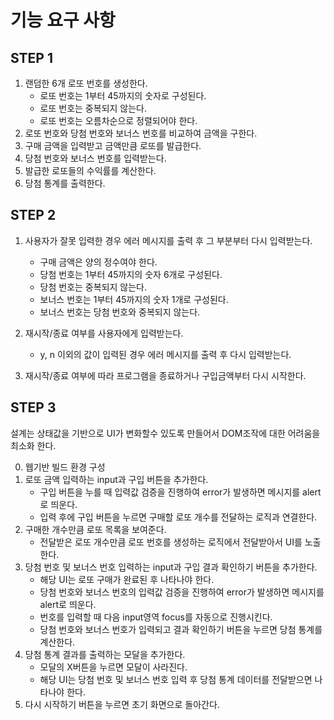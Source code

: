 # 기능 요구 사항

## STEP 1

1. 랜덤한 6개 로또 번호를 생성한다.
    - 로또 번호는 1부터 45까지의 숫자로 구성된다.
    - 로또 번호는 중복되지 않는다.
    - 로또 번호는 오름차순으로 정렬되어야 한다.
2. 로또 번호와 당첨 번호와 보너스 번호를 비교하여 금액을 구한다.
3. 구매 금액을 입력받고 금액만큼 로또를 발급한다.
4. 당첨 번호와 보너스 번호를 입력받는다.
5. 발급한 로또들의 수익률를 계산한다.
6. 당첨 통계를 출력한다.

## STEP 2

1. 사용자가 잘못 입력한 경우 에러 메시지를 출력 후 그 부분부터 다시 입력받는다.
    - 구매 금액은 양의 정수여야 한다.
    - 당첨 번호는 1부터 45까지의 숫자 6개로 구성된다.
    - 당첨 번호는 중복되지 않는다.
    - 보너스 번호는 1부터 45까지의 숫자 1개로 구성된다.
    - 보너스 번호는 당첨 번호와 중복되지 않는다.

2. 재시작/종료 여부를 사용자에게 입력받는다.
    - y, n 이외의 값이 입력된 경우 에러 메시지를 출력 후 다시 입력받는다.

3. 재시작/종료 여부에 따라 프로그램을 종료하거나 구입금액부터 다시 시작한다.

## STEP 3

설계는 상태값을 기반으로 UI가 변화할수 있도록 만들어서 DOM조작에 대한 어려움을 최소화 한다.

0. 웹기반 빌드 환경 구성
1. 로또 금액 입력하는 input과 구입 버튼을 추가한다.
    - 구입 버튼을 누를 때 입력값 검증을 진행하여 error가 발생하면 메시지를 alert로 띄운다.
    - 입력 후에 구입 버튼을 누르면 구매할 로또 개수를 전달하는 로직과 연결한다.
2. 구매한 개수만큼 로또 목록을 보여준다.
    - 전달받은 로또 개수만큼 로또 번호를 생성하는 로직에서 전달받아서 UI를 노출한다.
3. 당첨 번호 및 보너스 번호 입력하는 input과 구입 결과 확인하기 버튼을 추가한다.
    - 해당 UI는 로또 구매가 완료된 후 나타나야 한다.
    - 당첨 번호와 보너스 번호의 입력값 검증을 진행하여 error가 발생하면 메시지를 alert로 띄운다.
    - 번호를 입력할 때 다음 input영역 focus를 자동으로 진행시킨다.
    - 당첨 번호와 보너스 번호가 입력되고 결과 확인하기 버튼을 누르면 당첨 통계를 계산한다.
4. 당첨 통계 결과를 출력하는 모달을 추가한다.
    - 모달의 X버튼을 누르면 모달이 사라진다.
    - 해당 UI는 당첨 번호 및 보너스 번호 입력 후 당첨 통계 데이터를 전달받으면 나타나야 한다.
5. 다시 시작하기 버튼을 누르면 초기 화면으로 돌아간다.
